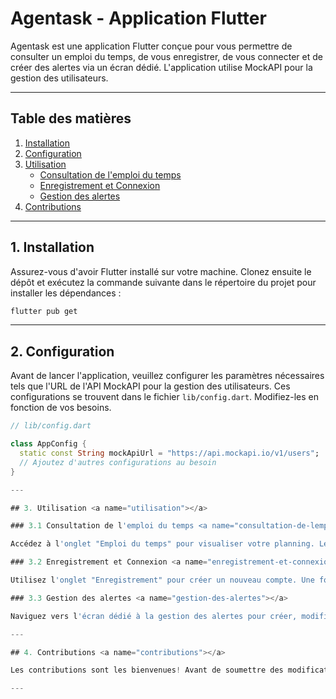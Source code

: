 # Agentask - Application Flutter

Agentask est une application Flutter conçue pour vous permettre de consulter un emploi du temps, de vous enregistrer, de vous connecter et de créer des alertes via un écran dédié. L'application utilise MockAPI pour la gestion des utilisateurs.

---

## Table des matières

1. [Installation](#installation)
2. [Configuration](#configuration)
3. [Utilisation](#utilisation)
    - [Consultation de l'emploi du temps](#consultation-de-lemploi-du-temps)
    - [Enregistrement et Connexion](#enregistrement-et-connexion)
    - [Gestion des alertes](#gestion-des-alertes)
4. [Contributions](#contributions)

---

## 1. Installation <a name="installation"></a>

Assurez-vous d'avoir Flutter installé sur votre machine. Clonez ensuite le dépôt et exécutez la commande suivante dans le répertoire du projet pour installer les dépendances :

```bash
flutter pub get
```
---

## 2. Configuration <a name="configuration"></a>

Avant de lancer l'application, veuillez configurer les paramètres nécessaires tels que l'URL de l'API MockAPI pour la gestion des utilisateurs. Ces configurations se trouvent dans le fichier `lib/config.dart`. Modifiez-les en fonction de vos besoins.

```dart
// lib/config.dart

class AppConfig {
  static const String mockApiUrl = "https://api.mockapi.io/v1/users";
  // Ajoutez d'autres configurations au besoin
}

---

## 3. Utilisation <a name="utilisation"></a>

### 3.1 Consultation de l'emploi du temps <a name="consultation-de-lemploi-du-temps"></a>

Accédez à l'onglet "Emploi du temps" pour visualiser votre planning. Les informations sont récupérées en temps réel depuis la source de données.

### 3.2 Enregistrement et Connexion <a name="enregistrement-et-connexion"></a>

Utilisez l'onglet "Enregistrement" pour créer un nouveau compte. Une fois enregistré, vous pouvez vous connecter via l'onglet "Connexion" en utilisant vos identifiants.

### 3.3 Gestion des alertes <a name="gestion-des-alertes"></a>

Naviguez vers l'écran dédié à la gestion des alertes pour créer, modifier ou supprimer des alertes pour des événements spécifiques de votre emploi du temps.

---

## 4. Contributions <a name="contributions"></a>

Les contributions sont les bienvenues! Avant de soumettre des modifications, veuillez ouvrir une issue pour discuter des changements proposés.

---
